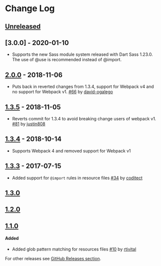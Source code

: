 # Change Log
## [Unreleased]

## [3.0.0] - 2020-01-10
* Supports the new Sass module system released with Dart Sass 1.23.0. The use of @use is recommended instead of @import.

## [2.0.0] - 2018-11-06
* Puts back in reverted changes from 1.3.4, support for Webpack v4 and no support for Webpack v1. [#66](https://github.com/shakacode/sass-resources-loader/pull/66) by [david-ogalego](https://github.com/david-ogalego)

## [1.3.5] - 2018-11-05
* Reverts commit for 1.3.4 to avoid breaking change users of webpack v1. [#81](https://github.com/shakacode/sass-resources-loader/pull/81) by [justin808](https://github.com/justin808)

## [1.3.4] - 2018-10-14
* Supports Webpack 4 and removed support for Webpack v1

## [1.3.3] - 2017-07-15
* Added support for `@import` rules in resource files [#34](https://github.com/shakacode/sass-resources-loader/pull/34) by [coditect](https://github.com/coditect)

## [1.3.0]

## [1.2.0]

## [1.1.0]
#### Added
* Added glob pattern matching for resources files [#10](https://github.com/shakacode/sass-resources-loader/issues/10) by [rtivital](https://github.com/rtivital)

For other releases see [GitHub Releases section](https://github.com/shakacode/sass-resources-loader/releases).

[Unreleased]: https://github.com/shakacode/sass-resources-loader/compare/v2.0.0...master
[2.0.0]: https://github.com/shakacode/sass-resources-loader/compare/v2.0.0...v3.0.0
[2.0.0]: https://github.com/shakacode/sass-resources-loader/compare/v1.3.5...v2.0.0
[1.3.5]: https://github.com/shakacode/sass-resources-loader/compare/v1.3.4...v1.3.5
[1.3.4]: https://github.com/shakacode/sass-resources-loader/compare/v1.3.3...v1.3.4
[1.3.3]: https://github.com/shakacode/sass-resources-loader/compare/v1.3.0...v1.3.3
[1.3.0]: https://github.com/shakacode/sass-resources-loader/compare/v1.2.0...v1.3.0
[1.2.0]: https://github.com/shakacode/sass-resources-loader/compare/1.1.0...v1.2.0
[1.1.0]: https://github.com/shakacode/sass-resources-loader/compare/1.0.2...1.1.0
